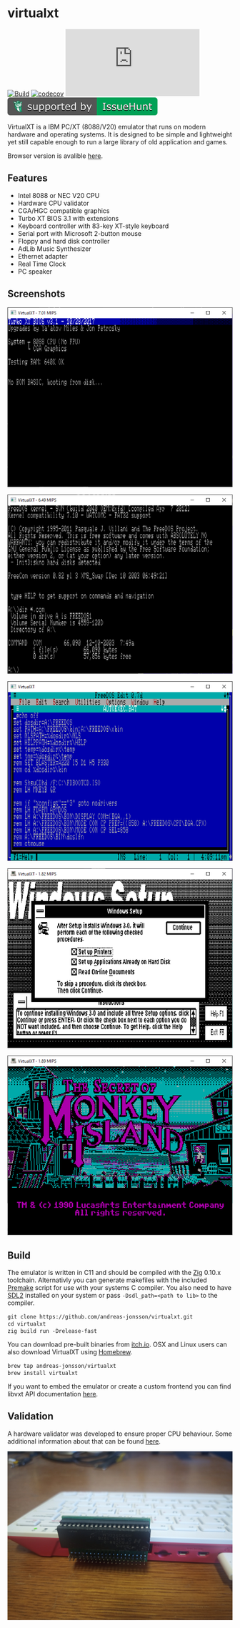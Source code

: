 # virtualxt

[![Build](https://github.com/andreas-jonsson/virtualxt/actions/workflows/build.yml/badge.svg)](https://github.com/andreas-jonsson/virtualxt/actions/workflows/ci.yml)
[![codecov](https://codecov.io/gh/andreas-jonsson/virtualxt/branch/develop/graph/badge.svg?token=HD9I58ZGG5)](https://codecov.io/gh/andreas-jonsson/virtualxt)
[![Chat](https://img.shields.io/matrix/virtualxt:matrix.org)](https://matrix.to/#/#virtualxt:matrix.org)
[![Support](https://github.com/BoostIO/issuehunt-materials/raw/master/v1/issuehunt-shield-v1.svg)](https://issuehunt.io/r/andreas-jonsson/virtualxt)

VirtualXT is a IBM PC/XT (8088/V20) emulator that runs on modern hardware and operating systems.
It is designed to be simple and lightweight yet still capable enough to run a large
library of old application and games.

Browser version is avalible [here](https://app.virtualxt.org).

## Features

* Intel 8088 or NEC V20 CPU
* Hardware CPU validator
* CGA/HGC compatible graphics
* Turbo XT BIOS 3.1 with extensions
* Keyboard controller with 83-key XT-style keyboard
* Serial port with Microsoft 2-button mouse
* Floppy and hard disk controller
* AdLib Music Synthesizer
* Ethernet adapter
* Real Time Clock
* PC speaker

## Screenshots

![bios screenshot](screenshots/bios.PNG)

![freedos screenshot](screenshots/freedos.PNG)

![edit screenshot](screenshots/edit.PNG)

![win30setup screenshot](screenshots/win30setup.PNG)

![monkey screenshot](screenshots/monkey.PNG)

## Build

The emulator is written in C11 and should be compiled with the [Zig](https://ziglang.org/) 0.10.x toolchain. Alternativly you can generate makefiles with the included [Premake](https://premake.github.io/) script for use with your systems C compiler. You also need to have [SDL2](https://www.libsdl.org/) installed on your system or pass `-Dsdl_path=<path to lib>` to the compiler.

```
git clone https://github.com/andreas-jonsson/virtualxt.git
cd virtualxt
zig build run -Drelease-fast
```

You can download pre-built binaries from [itch.io](https://phix.itch.io/virtualxt/purchase). OSX and Linux users can also download VirtualXT using [Homebrew](https://brew.sh).

```
brew tap andreas-jonsson/virtualxt
brew install virtualxt
```

If you want to embed the emulator or create a custom frontend you can find libvxt API documentation [here](https://andreas-jonsson.github.io/virtualxt/docs).

## Validation

A hardware validator was developed to ensure proper CPU behaviour.
Some additional information about that can be found [here](https://hackaday.io/project/184209-virtualxt-hardware-validator).

![validator screenshot](screenshots/validator.jpg)
